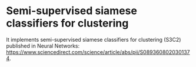 # Semi-supervised siamese classifiers for clustering

It implements semi-supervised siamese classifiers for clustering (S3C2) published in Neural Networks: https://www.sciencedirect.com/science/article/abs/pii/S0893608020301374.
